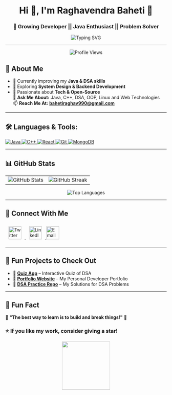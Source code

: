 <h1 align="center"> Hi 👋, I'm Raghavendra Baheti 💫</h1>
<h3 align="center"> 🚀 Growing Developer || Java Enthusiast || Problem Solver </h3>

<p align="center">
    <img src="https://readme-typing-svg.herokuapp.com?font=Fira+Code&size=22&pause=1000&color=54A6FF&center=true&vCenter=true&width=710&height=70&lines=Welcome+to+my+GitHub+Profile!;Java+%7C+C%2B%2B+%7C+DSA+%7C+Web+Development;Always+learning+new+things!" alt="Typing SVG" />
</p>

---

<p align="center">
    <img src="https://komarev.com/ghpvc/?username=raghavendrabaheti&label=Profile%20views&color=0e75b6&style=flat" alt="Profile Views" />
</p>


## 🚀 About Me  
- 🔭 Currently improving my **Java & DSA skills**
- 🌱 Exploring **System Design & Backend Development**
- 🚀 Passionate about **Tech & Open-Source**  
💬 **Ask Me About:** Java, C++, DSA, OOP, Linux and Web Technologies  
📫 **Reach Me At:** **bahetiraghav990@gmail.com**

---

## 🛠 **Languages & Tools:**  
<p align="left">
    <a href="https://www.java.com" target="_blank">
        <img src="https://img.icons8.com/color/48/000000/java-coffee-cup-logo.png" alt="Java"/>
    </a>
    <a href="https://www.cplusplus.com/" target="_blank">
        <img src="https://img.icons8.com/color/48/000000/c-plus-plus-logo.png" alt="C++"/>
    </a>
    <a href="https://reactjs.org/" target="_blank">
        <img src="https://img.icons8.com/officel/40/000000/react.png" alt="React"/>
    </a>
    <a href="https://git-scm.com/" target="_blank">
        <img src="https://img.icons8.com/color/48/000000/git.png" alt="Git"/>
    </a>
    <a href="https://www.mongodb.com/" target="_blank">
        <img src="https://img.icons8.com/color/48/000000/mongodb.png" alt="MongoDB"/>
    </a>
</p>

---

## 📊 GitHub Stats  

<table align="center">
<tr>
<td>
    <img src="https://github-readme-stats.vercel.app/api?username=Raghavendrabaheti&show_icons=true&theme=radical" alt="GitHub Stats"/>
</td>
<td>
    <img src="https://github-readme-streak-stats.herokuapp.com/?user=Raghavendrabaheti&theme=radical" alt="GitHub Streak" />
</td>
</tr>
</table>

<p align="center">
    <img src="https://github-readme-stats.vercel.app/api/top-langs?username=Raghavendrabaheti&layout=compact&theme=radical" alt="Top Languages" />
</p>

---

## 🤝 Connect With Me  

<p align="left">
   <a href="https://twitter.com/raghavb599039804" target="_blank">
        <img src="https://cdn.jsdelivr.net/gh/devicons/devicon/icons/twitter/twitter-original.svg" alt="Twitter" width="40" height="40" style="margin: 10px;"/>
    </a>
     <a href="https://www.linkedin.com/in/raghavendra-baheti-909109244" target="_blank">
        <img src="https://cdn.jsdelivr.net/gh/devicons/devicon/icons/linkedin/linkedin-original.svg" alt="LinkedIn" width="40" height="40" style="margin: 10px;"/>
    </a>
    <a href="mailto:bahetiraghav990@gmail.com">
        <img src="https://img.icons8.com/ios-filled/50/000000/gmail.png" alt="Email" width="40" height="40"/>
    </a>
</p>

---


## 🚀 Fun Projects to Check Out  

- 📌 **[Quiz App](https://github.com/raghavendrabaheti/Quiz)** – Interactive Quiz of DSA 
- 📌 **[Portfolio Website](https://github.com/raghavendrabaheti/Portfolio)** – My Personal Developer Portfolio  
- 📌 **[DSA Practice Repo](https://github.com/raghavendrabaheti/JAVA_PROGRAMMING)** – My Solutions for DSA Problems  

---

## 📌 Fun Fact  
🎯 **"The best way to learn is to build and break things!"** 🚀  

### ⭐ **If you like my work, consider giving a star!**  
<p align="center">
    <img src="https://media.giphy.com/media/3o7TKMt1VVNkHV2PaE/giphy.gif" width="150"/>
</p>
